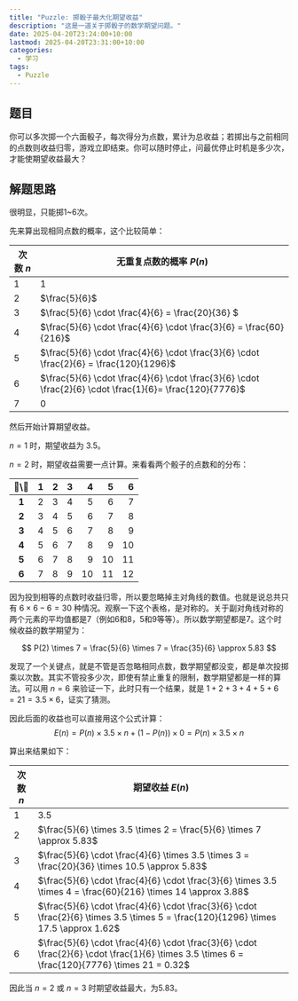 ```yaml
---
title: "Puzzle: 掷骰子最大化期望收益"
description: "这是一道关于掷骰子的数学期望问题。"
date: 2025-04-20T23:24:00+10:00
lastmod: 2025-04-20T23:31:00+10:00
categories:
  - 学习
tags:
  - Puzzle
---
```


## 题目

你可以多次掷一个六面骰子，每次得分为点数，累计为总收益；若掷出与之前相同的点数则收益归零，游戏立即结束。你可以随时停止，问最优停止时机是多少次，才能使期望收益最大？

## 解题思路

很明显，只能掷1~6次。

先来算出现相同点数的概率，这个比较简单：

| 次数 $n$ | 无重复点数的概率 $P(n)$                                                                                         |
|--------|---------------------------------------------------------------------------------------------------------|
| 1      | 1                                                                                                       |
| 2      | $\frac{5}{6}$                                                                                           |
| 3      | $\frac{5}{6} \cdot \frac{4}{6} = \frac{20}{36} $                                                        |
| 4      | $\frac{5}{6} \cdot \frac{4}{6} \cdot \frac{3}{6} = \frac{60}{216}$                                      |
| 5      | $\frac{5}{6} \cdot \frac{4}{6} \cdot \frac{3}{6} \cdot \frac{2}{6} = \frac{120}{1296}$                  |
| 6      | $\frac{5}{6} \cdot \frac{4}{6} \cdot \frac{3}{6} \cdot \frac{2}{6} \cdot \frac{1}{6}= \frac{120}{7776}$ |
| 7      | 0                                                                                                       |

然后开始计算期望收益。

$n = 1$ 时，期望收益为 3.5。

$n = 2$ 时，期望收益需要一点计算。来看看两个骰子的点数和的分布：

| 🎲\🎲 | 1 | 2 | 3 | 4 | 5 | 6 |
|:----:|--:|--:|--:|--:|--:|--:|
| **1** | 2 | 3 | 4 | 5 | 6 | 7 |
| **2** | 3 | 4 | 5 | 6 | 7 | 8 |
| **3** | 4 | 5 | 6 | 7 | 8 | 9 |
| **4** | 5 | 6 | 7 | 8 | 9 |10 |
| **5** | 6 | 7 | 8 | 9 |10 |11 |
| **6** | 7 | 8 | 9 |10 |11 |12 |

因为投到相等的点数时收益归零，所以要忽略掉主对角线的数值。也就是说总共只有 $6 \times 6 - 6 = 30$ 种情况。观察一下这个表格，是对称的。关于副对角线对称的两个元素的平均值都是7（例如6和8，5和9等等）。所以数学期望都是7。这个时候收益的数学期望为：

$$
P(2) \times 7 = \frac{5}{6} \times 7 = \frac{35}{6} \approx 5.83
$$

发现了一个关键点，就是不管是否忽略相同点数，数学期望都没变，都是单次投掷乘以次数。其实不管投多少次，即使有禁止重复的限制，数学期望都是一样的算法。可以用 $n=6$ 来验证一下，此时只有一个结果，就是 $1+2+3+4+5+6=21=3.5 \times 6$，证实了猜测。

因此后面的收益也可以直接用这个公式计算：
$$
E(n) = P(n) \times 3.5 \times n + (1 - P(n)) \times 0 = P(n) \times 3.5 \times n
$$

算出来结果如下：

| 次数 $n$ | 期望收益 $E(n)$                                                                                                                                   |
|--------|-----------------------------------------------------------------------------------------------------------------------------------------------|
| 1      | 3.5                                                                                                                                           |
| 2      | $\frac{5}{6} \times 3.5 \times 2 = \frac{5}{6} \times 7 \approx 5.83$                                                                         |
| 3      | $\frac{5}{6} \cdot \frac{4}{6} \times 3.5 \times 3 = \frac{20}{36} \times 10.5 \approx 5.83$                                                  |
| 4      | $\frac{5}{6} \cdot \frac{4}{6} \cdot \frac{3}{6} \times 3.5 \times 4 = \frac{60}{216} \times 14 \approx 3.88$                                 |
| 5      | $\frac{5}{6} \cdot \frac{4}{6} \cdot \frac{3}{6} \cdot \frac{2}{6} \times 3.5 \times 5 = \frac{120}{1296} \times 17.5 \approx 1.62$           |
| 6      | $\frac{5}{6} \cdot \frac{4}{6} \cdot \frac{3}{6} \cdot \frac{2}{6} \cdot \frac{1}{6} \times 3.5 \times 6 = \frac{120}{7776} \times 21 = 0.32$ |

因此当 $n=2$ 或 $n=3$ 时期望收益最大，为5.83。
